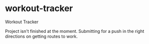 # workout-tracker
Workout Tracker


Project isn't finished at the moment. Submitting for a push in the right directions on getting routes to work.
